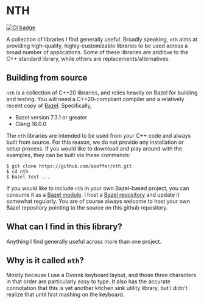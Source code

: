 # NTH
[![CI badge](https://github.com/asoffer/nth/workflows/CI/badge.svg)](https://github.com/asoffer/nth/actions?query=workflow%3ACI)

A collection of libraries I find generally useful. Broadly speaking, `nth` aims at providing
high-quality, highly-customizable libraries to be used across a broad number of applications. Some
of these libraries are additive to the C++ standard library, while others are
replacements/alternatives.

## Building from source

`nth` is a collection of C++20 libraries, and relies heavily on Bazel for building and testing. You
will need a C++20-compliant compiler and a relatively recent copy of [Bazel](https://bazel.build/).
Specifically,

* Bazel version 7.3.1 or greater
* Clang 18.0.0

The `nth` libraries are intended to be used from your C++ code and always built from source. For
this reason, we do not provide any installation or setup process. If you would like to download and
play around with the examples, they can be built via these commands:

```
$ git clone https://github.com/asoffer/nth.git
$ cd nth
$ bazel test ...
```

If you would like to include `nth` in your own Bazel-based project, you can consume it as a [Bazel
module](). I host a [Bazel
repository](https://raw.githubusercontent.com/asoffer/bazel-registry/main) and update it somewhat
regularly. You are of course always welcome to host your own Bazel repository pointing
to the source on this github repository.

## What can I find in this library?

Anything I find generally useful across more than one project.

## Why is it called `nth`?

Mostly because I use a Dvorak keyboard layout, and those three characters in
that order are particularly easy to type. It also has the accurate connotation
that this is yet another kitchen sink utility library, but I didn't realize that
until first mashing on the keyboard.
